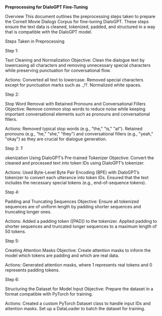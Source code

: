 **Preprocessing for DialoGPT Fine-Tuning**

Overview
This document outlines the preprocessing steps taken to prepare the Cornell Movie Dialogs Corpus for fine-tuning DialoGPT. These steps ensure the text data is cleaned, tokenized, padded, and structured in a way that is compatible with the DialoGPT model.

Steps Taken in Preprocessing

Step 1:

Text Cleaning and Normalization
Objective: Clean the dialogue text by lowercasing all characters and removing unnecessary special characters while preserving punctuation for conversational flow.

Actions:
Converted all text to lowercase.
Removed special characters except for punctuation marks such as .,!?.
Normalized white spaces.

Step 2: 

Stop Word Removal with Retained Pronouns and Conversational Fillers
Objective: Remove common stop words to reduce noise while keeping important conversational elements such as pronouns and conversational fillers.

Actions:
Removed typical stop words (e.g., "the," "is," "at").
Retained pronouns (e.g., "he," "she," "they") and conversational fillers (e.g., "yeah," "okay") as they are crucial for dialogue generation.

Step 3: T

okenization Using DialoGPT’s Pre-trained Tokenizer
Objective: Convert the cleaned and processed text into token IDs using DialoGPT’s tokenizer.

Actions:
Used Byte-Level Byte Pair Encoding (BPE) with DialoGPT’s tokenizer to convert each utterance into token IDs.
Ensured that the text includes the necessary special tokens (e.g., end-of-sequence tokens).

Step 4: 

Padding and Truncating Sequences
Objective: Ensure all tokenized sequences are of uniform length by padding shorter sequences and truncating longer ones.

Actions:
Added a padding token ([PAD]) to the tokenizer.
Applied padding to shorter sequences and truncated longer sequences to a maximum length of 50 tokens.

Step 5: 

Creating Attention Masks
Objective: Create attention masks to inform the model which tokens are padding and which are real data.

Actions:
Generated attention masks, where 1 represents real tokens and 0 represents padding tokens.

Step 6: 

Structuring the Dataset for Model Input
Objective: Prepare the dataset in a format compatible with PyTorch for training.

Actions:
Created a custom PyTorch Dataset class to handle input IDs and attention masks.
Set up a DataLoader to batch the dataset for training.
